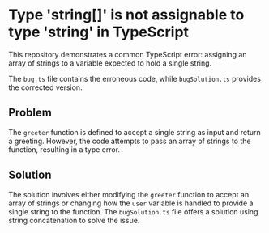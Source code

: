 # Type 'string[]' is not assignable to type 'string' in TypeScript

This repository demonstrates a common TypeScript error: assigning an array of strings to a variable expected to hold a single string.

The `bug.ts` file contains the erroneous code, while `bugSolution.ts` provides the corrected version.

## Problem

The `greeter` function is defined to accept a single string as input and return a greeting. However, the code attempts to pass an array of strings to the function, resulting in a type error.

## Solution

The solution involves either modifying the `greeter` function to accept an array of strings or changing how the `user` variable is handled to provide a single string to the function.  The `bugSolution.ts` file offers a solution using string concatenation to solve the issue.